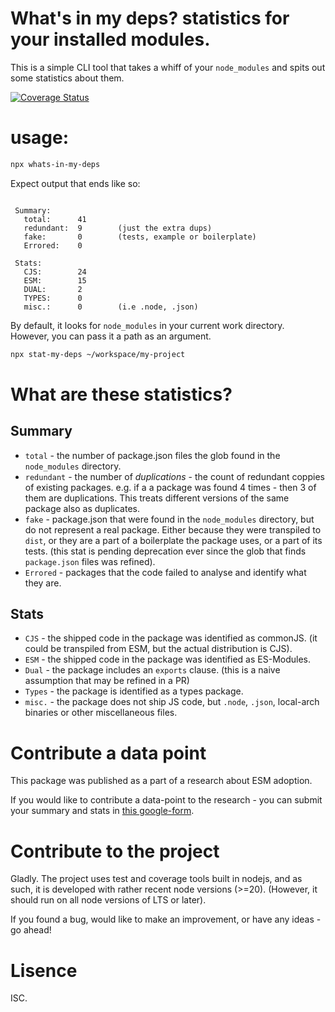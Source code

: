 # What's in my deps? statistics for your installed modules.

This is a simple CLI tool that takes a whiff of your `node_modules` and spits out some statistics about them.

[![Coverage Status](https://coveralls.io/repos/github/osher/whats-in-my-deps/badge.svg?branch=main)](https://coveralls.io/github/osher/whats-in-my-deps?branch=main)

# usage: 
```sh
npx whats-in-my-deps
```

Expect output that ends like so:
```

 Summary:
   total:      41
   redundant:  9        (just the extra dups)
   fake:       0        (tests, example or boilerplate)
   Errored:    0

 Stats:
   CJS:        24
   ESM:        15
   DUAL:       2
   TYPES:      0
   misc.:      0        (i.e .node, .json)

```

By default, it looks for `node_modules` in your current work directory.
However, you can  pass it a path as an argument.

```sh
npx stat-my-deps ~/workspace/my-project
```

# What are these statistics?

## Summary
* `total` - the number of package.json files the glob found in the `node_modules` directory.
* `redundant` - the number of *duplications* - the count of redundant coppies of existing packages. 
  e.g. if a a package was found 4 times - then 3 of them are duplications. This treats different versions of the same package also as duplicates.
* `fake` - package.json that were found in the `node_modules` directory, but do not represent a real package. Either because they were transpiled to `dist`, or they are a part of a boilerplate the package uses, or a part of its tests. (this stat is pending deprecation ever since the glob that finds `package.json` files was refined).
* `Errored` - packages that the code failed to analyse and identify what they are.

## Stats
* `CJS` - the shipped code in the package was identified as commonJS. (it could be transpiled from ESM, but the actual distribution is CJS).
* `ESM` - the shipped code in the package was identified as ES-Modules.
* `Dual` - the package includes an `exports` clause. (this is a naive assumption that may be refined in a PR)
* `Types` - the package is identified as a types package.
* `misc.` - the package does not ship JS code, but `.node`, `.json`, local-arch binaries or other miscellaneous files.

# Contribute a data point

This package was published as a part of a research about ESM adoption.

If you would like to contribute a data-point to the research - you can submit your summary and stats in [this google-form](https://docs.google.com/forms/d/1ibF50XeZbcNMA2eRWdl1RdfRUGa7LcDivdOI1oG5Uv4).

# Contribute to the project

Gladly. The project uses test and coverage tools built in nodejs, and as such, it is developed with rather recent node versions (>=20).
(However, it should run on all node versions of LTS or later).

If you found a bug, would like to make an improvement, or have any ideas - go ahead!

# Lisence

ISC.
